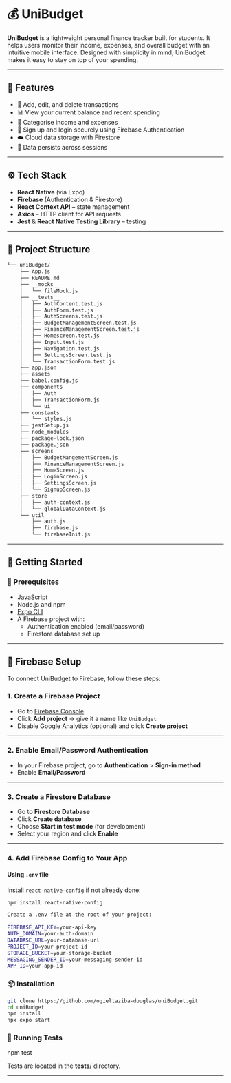 # 💰 UniBudget

**UniBudget** is a lightweight personal finance tracker built for students. It helps users monitor their income, expenses, and overall budget with an intuitive mobile interface. Designed with simplicity in mind, UniBudget makes it easy to stay on top of your spending.

---

## 📲 Features

- 📌 Add, edit, and delete transactions
- 📊 View your current balance and recent spending
- 📁 Categorise income and expenses
- 🔐 Sign up and login securely using Firebase Authentication
- ☁️ Cloud data storage with Firestore
- 🔄 Data persists across sessions

---

## ⚙️ Tech Stack

- **React Native** (via Expo)
- **Firebase** (Authentication & Firestore)
- **React Context API** – state management
- **Axios** – HTTP client for API requests
- **Jest** & **React Native Testing Library** – testing

---

## 📁 Project Structure

```sh
└── uniBudget/
    ├── App.js
    ├── README.md
    ├── __mocks__
    │   └── fileMock.js
    ├── __tests__
    │   ├── AuthContent.test.js
    │   ├── AuthForm.test.js
    │   ├── AuthScreens.test.js
    │   ├── BudgetManagementScreen.test.js
    │   ├── FinanceManagementScreen.test.js
    │   ├── Homescreen.test.js
    │   ├── Input.test.js
    │   ├── Navigation.test.js
    │   ├── SettingsScreen.test.js
    │   └── TransactionForm.test.js
    ├── app.json
    ├── assets
    ├── babel.config.js
    ├── components
    │   ├── Auth
    │   ├── TransactionForm.js
    │   └── ui
    ├── constants
    │   └── styles.js
    ├── jestSetup.js
    ├── node_modules
    ├── package-lock.json
    ├── package.json
    ├── screens
    │   ├── BudgetMangementScreen.js
    │   ├── FinanceManagementScreen.js
    │   ├── HomeScreen.js
    │   ├── LoginScreen.js
    │   ├── SettingsScreen.js
    │   └── SignupScreen.js
    ├── store
    │   ├── auth-context.js
    │   └── globalDataContext.js
    └── util
        ├── auth.js
        ├── firebase.js
        └── firebaseInit.js
```

---
## 🚀 Getting Started

### 🔧 Prerequisites

- JavaScript
- Node.js and npm
- [Expo CLI](https://docs.expo.dev/get-started/installation/)
- A Firebase project with:
  - Authentication enabled (email/password)
  - Firestore database set up

---

## 🔧 Firebase Setup

To connect UniBudget to Firebase, follow these steps:

### 1. Create a Firebase Project

- Go to [Firebase Console](https://console.firebase.google.com/)
- Click **Add project** → give it a name like `UniBudget`
- Disable Google Analytics (optional) and click **Create project**

---

### 2. Enable Email/Password Authentication

- In your Firebase project, go to **Authentication** > **Sign-in method**
- Enable **Email/Password**

---

### 3. Create a Firestore Database

- Go to **Firestore Database**
- Click **Create database**
- Choose **Start in test mode** (for development)
- Select your region and click **Enable**

---

### 4. Add Firebase Config to Your App

#### Using `.env` file 
Install `react-native-config` if not already done:

```bash
npm install react-native-config

Create a .env file at the root of your project:

FIREBASE_API_KEY=your-api-key
AUTH_DOMAIN=your-auth-domain
DATABASE_URL=your-database-url
PROJECT_ID=your-project-id
STORAGE_BUCKET=your-storage-bucket
MESSAGING_SENDER_ID=your-messaging-sender-id
APP_ID=your-app-id

```

### 📦 Installation

```bash
git clone https://github.com/ogieltaziba-douglas/uniBudget.git
cd uniBudget
npm install
npx expo start


```

### 🧪 Running Tests

npm test

Tests are located in the __tests__/ directory.

---